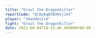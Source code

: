 ```yaml
---
title: "Gruul the Dragonkiller"
reportCode: "6C8yAqQ7W3kVjJnX"
player: "Jeandésiré"
fight: "Gruul the Dragonkiller"
date: 2021-08-04T18:53:40.409000+00:00
---
```

